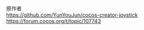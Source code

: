 原作者  
https://github.com/YunYouJun/cocos-creator-joystick  
https://forum.cocos.org/t/topic/107743  